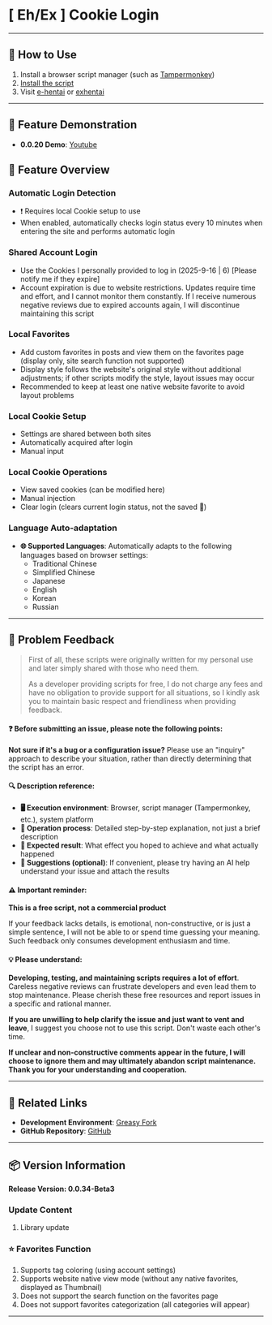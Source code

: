 # **[ Eh/Ex ] Cookie Login**

---

## **👻 How to Use**

1. Install a browser script manager (such as [Tampermonkey](https://chrome.google.com/webstore/detail/tampermonkey/dhdgffkkebhmkfjojejmpbldmpobfkfo))
2. [Install the script](https://update.greasyfork.org/scripts/470710/%5BEEx-Hentai%5D%20AutoLogin.user.js)
3. Visit [e-hentai](https://e-hentai.org/) or [exhentai](https://exhentai.org/)

---

## **👀 Feature Demonstration**

- **0.0.20 Demo**: [Youtube](https://www.youtube.com/watch?v=NOidYkgINY8)


## **📜 Feature Overview**

### **Automatic Login Detection**
- ❗️ Requires local Cookie setup to use
- When enabled, automatically checks login status every 10 minutes when entering the site and performs automatic login

### **Shared Account Login**
- Use the Cookies I personally provided to log in (2025-9-16 | 6) [Please notify me if they expire]
- Account expiration is due to website restrictions. Updates require time and effort, and I cannot monitor them constantly. If I receive numerous negative reviews due to expired accounts again, I will discontinue maintaining this script

### **Local Favorites**
- Add custom favorites in posts and view them on the favorites page (display only, site search function not supported)
- Display style follows the website's original style without additional adjustments; if other scripts modify the style, layout issues may occur
- Recommended to keep at least one native website favorite to avoid layout problems

### **Local Cookie Setup**
- Settings are shared between both sites
- Automatically acquired after login
- Manual input

### **Local Cookie Operations**
- View saved cookies (can be modified here)
- Manual injection
- Clear login (clears current login status, not the saved 🍪)

### **Language Auto-adaptation**
- **🌐 Supported Languages**: Automatically adapts to the following languages based on browser settings:
  - Traditional Chinese
  - Simplified Chinese
  - Japanese
  - English
  - Korean
  - Russian

---

## 📣 Problem Feedback

> First of all, these scripts were originally written for my personal use and later simply shared with those who need them.
>
> As a developer providing scripts for free, I do not charge any fees and have no obligation to provide support for all situations, so I kindly ask you to maintain basic respect and friendliness when providing feedback.

#### ❓ Before submitting an issue, please note the following points:

**Not sure if it's a bug or a configuration issue?** Please use an "inquiry" approach to describe your situation, rather than directly determining that the script has an error.

#### 🔍 Description reference:

- **🖥️ Execution environment**: Browser, script manager (Tampermonkey, etc.), system platform
- **🧭 Operation process**: Detailed step-by-step explanation, not just a brief description
- **🎯 Expected result**: What effect you hoped to achieve and what actually happened
- **🤖 Suggestions (optional)**: If convenient, please try having an AI help understand your issue and attach the results

#### ⚠️ Important reminder:

**This is a free script, not a commercial product**

If your feedback lacks details, is emotional, non-constructive, or is just a simple sentence, I will not be able to or spend time guessing your meaning. Such feedback only consumes development enthusiasm and time.

#### 💡 Please understand:

**Developing, testing, and maintaining scripts requires a lot of effort**. Careless negative reviews can frustrate developers and even lead them to stop maintenance. Please cherish these free resources and report issues in a specific and rational manner.

**If you are unwilling to help clarify the issue and just want to vent and leave**, I suggest you choose not to use this script. Don't waste each other's time.

**If unclear and non-constructive comments appear in the future, I will choose to ignore them and may ultimately abandon script maintenance. Thank you for your understanding and cooperation.**

---

## **🔗 Related Links**

- **Development Environment**: [Greasy Fork](https://greasyfork.org/zh-TW/users/989635-canaan-hs)  
- **GitHub Repository**: [GitHub](https://github.com/Canaan-HS/MonkeyScript/tree/main/ExAutoLogin)

---

## **📦 Version Information**

**Release Version: 0.0.34-Beta3**

### **Update Content**
1. Library update

### **⭐ Favorites Function**
1. Supports tag coloring (using account settings)
2. Supports website native view mode (without any native favorites, displayed as Thumbnail)
3. Does not support the search function on the favorites page
4. Does not support favorites categorization (all categories will appear)

---